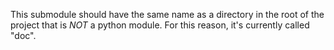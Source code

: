 This submodule should have the same name as a directory in the root of the project that
is _NOT_ a python module. For this reason, it's currently called "doc".
